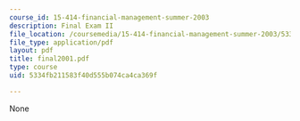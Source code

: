 ```yaml
---
course_id: 15-414-financial-management-summer-2003
description: Final Exam II
file_location: /coursemedia/15-414-financial-management-summer-2003/5334fb211583f40d555b074ca4ca369f_final2001.pdf
file_type: application/pdf
layout: pdf
title: final2001.pdf
type: course
uid: 5334fb211583f40d555b074ca4ca369f

---
```

None